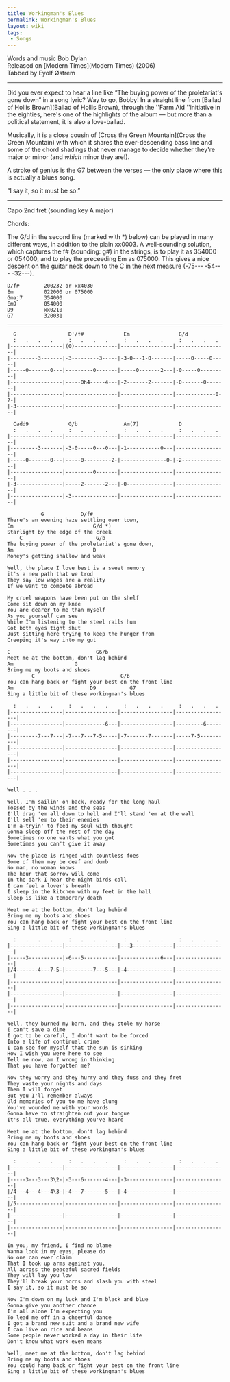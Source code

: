 ```yaml
---
title: Workingman's Blues
permalink: Workingman's Blues
layout: wiki
tags:
 - Songs
---
```


Words and music Bob Dylan  
Released on [Modern Times](Modern Times) (2006)  
Tabbed by Eyolf Østrem

* * * * *

Did you ever expect to hear a line like “The buying power of the
proletariat's gone down” in a song lyric? Way to go, Bobby! In a
straight line from [Ballad of Hollis
Brown](Ballad of Hollis Brown), through the ''Farm Aid
''initiative in the eighties, here's one of the highlights of the album
— but more than a political statement, it is also a love-ballad.

Musically, it is a close cousin of [Cross the Green
Mountain](Cross the Green Mountain) with which it shares the
ever-descending bass line and some of the chord shadings that never
manage to decide whether they're major or minor (and *which* minor they
are!).

A stroke of genius is the G7 between the verses — the only place where
this is actually a blues song.

“I say it, so it must be so.”

* * * * *

Capo 2nd fret (sounding key A major)

Chords:

The G/d in the second line (marked with \*) below) can be played in many
different ways, in addition to the plain xx0003. A well-sounding
solution, which captures the f\# (sounding: g\#) in the strings, is to
play it as 354000 or 054000, and to play the preceeding Em as 075000.
This gives a nice descent on the guitar neck down to the C in the next
measure (-75--- -54--- -32---).

    D/f#        200232 or xx4030
    Em          022000 or 075000
    Gmaj7       354000
    Em9         054000
    D9          xx0210
    G7          320031

* * * * *

      G                 D'/f#             Em                G/d
      :   .   .   .     :   .   .   .     :   .   .   .     :   .   .   .
    |-----------------|(0)--------------|-----------------|-----------------|
    |---------3-------|-3---------3-----|-3-0---1-0-------|-----0-----0-----|
    |-----0-------0---|---------0-------|-----0-------2---|-0-----0---------|
    |-----------------|-----0h4-----4---|-2-------2-------|-0-------0-------|
    |-----------------|-----------------|-----------------|-------------0-2-|
    |-3---------------|-----------------|-----------------|-----------------|

      Cadd9             G/b               Am(7)             D
      :   .   .   .     :   .   .   .     :   .   .   .     :   .   .   .
    |-----------------|-----------------|-----------------|-----------------|
    |---------3-------|-3-0-----0---0---|-1-----------0---|-----------------|
    |-----0-------0---|-----0---------2-|---------------0-|-2---------------|
    |-----------------|---------0-------|-----------------|-----------------|
    |-3---------------|-----2-------2---|-0---------------|-----------------|
    |-----------------|-3---------------|-----------------|-----------------|

               G            D/f#
    There's an evening haze settling over town,
    Em                          G/d *)
    Starlight by the edge of the creek
        C                        G/b
    The buying power of the proletariat's gone down,
    Am                          D
    Money's getting shallow and weak

    Well, the place I love best is a sweet memory
    it's a new path that we trod
    They say low wages are a reality
    If we want to compete abroad    

    My cruel weapons have been put on the shelf
    Come sit down on my knee
    You are dearer to me than myself
    As you yourself can see
    While I'm listening to the steel rails hum
    Got both eyes tight shut
    Just sitting here trying to keep the hunger from
    Creeping it's way into my gut 

    C                            G6/b
    Meet me at the bottom, don't lag behind
    Am                    G
    Bring me my boots and shoes
            C                            G/b
    You can hang back or fight your best on the front line
    Am                         D9           G7
    Sing a little bit of these workingman's blues

      :   .   .   .     :   .   .   .     :   .   .   .     :   .   .   .
    |-----------------|-----------------|-----------------|------------------|
    |-----------------|-------------6---|-----------------|---------6--------|
    |---------7---7---|-7---7---7-5-----|-7-------7-------|-----7-5----------|
    |-----------------|-----------------|-----------------|------------------|
    |-----------------|-----------------|-----------------|------------------|
    |-----------------|-----------------|-----------------|------------------|
                                                                         Well . . .

    Well, I'm sailin' on back, ready for the long haul
    Tossed by the winds and the seas
    I'll drag 'em all down to hell and I'll stand 'em at the wall
    I'll sell 'em to their enemies
    I'm a-tryin' to feed my soul with thought
    Gonna sleep off the rest of the day
    Sometimes no one wants what you got
    Sometimes you can't give it away 

    Now the place is ringed with countless foes
    Some of them may be deaf and dumb
    No man, no woman knows
    The hour that sorrow will come
    In the dark I hear the night birds call
    I can feel a lover's breath
    I sleep in the kitchen with my feet in the hall
    Sleep is like a temporary death 

    Meet me at the bottom, don't lag behind
    Bring me my boots and shoes
    You can hang back or fight your best on the front line
    Sing a little bit of these workingman's blues

      :   .   .   .     :   .   .   .     :   .   .   .     :   .   .   .
    |-----------------|-----------------|---3-------------|-----------------|
    |-----3-----------|-6---5-----------|-------------6---|-----------------|
    |/4-------4---7-5-|---------7---5---|-4---------------|-----------------|
    |-----------------|-----------------|-----------------|-----------------|
    |-----------------|-----------------|-----------------|-----------------|
    |-----------------|-----------------|-----------------|-----------------|

    Well, they burned my barn, and they stole my horse
    I can't save a dime
    I got to be careful, I don't want to be forced
    Into a life of continual crime
    I can see for myself that the sun is sinking
    How I wish you were here to see
    Tell me now, am I wrong in thinking
    That you have forgotten me?

    Now they worry and they hurry and they fuss and they fret
    They waste your nights and days
    Them I will forget
    But you I'll remember always
    Old memories of you to me have clung
    You've wounded me with your words
    Gonna have to straighten out your tongue
    It's all true, everything you've heard

    Meet me at the bottom, don't lag behind
    Bring me my boots and shoes
    You can hang back or fight your best on the front line
    Sing a little bit of these workingman's blues 

      :   .   .   .     :   .   .   .     :   .   .   .     :   .   .   .
    |-----------------|-----------------|-----------------|-----------------|
    |-----3---3---3\2-|-3---6-------4---|-3---------------|-----------------|
    |/4---4---4---4\3-|-4---7-------5---|-4---------------|-----------------|
    |/5---------------|-----------------|-----------------|-----------------|
    |-----------------|-----------------|-----------------|-----------------|
    |-----------------|-----------------|-----------------|-----------------|

    In you, my friend, I find no blame
    Wanna look in my eyes, please do
    No one can ever claim
    That I took up arms against you.
    All across the peaceful sacred fields
    They will lay you low
    They'll break your horns and slash you with steel
    I say it, so it must be so

    Now I'm down on my luck and I'm black and blue
    Gonna give you another chance
    I'm all alone I'm expecting you
    To lead me off in a cheerful dance
    I got a brand new suit and a brand new wife
    I can live on rice and beans
    Some people never worked a day in their life
    Don't know what work even means

    Well, meet me at the bottom, don't lag behind
    Bring me my boots and shoes
    You could hang back or fight your best on the front line
    Sing a little bit of these workingman's blues
